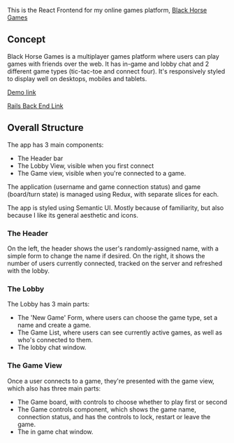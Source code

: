 This is the React Frontend for my online games platform, [Black Horse Games](https://black-horse-games.netlify.app/)

## Concept

Black Horse Games is a multiplayer games platform where users can play games with friends over the web. It has in-game and lobby chat and 2 different game types (tic-tac-toe and connect four). It's responsively styled to display well on desktops, mobiles and tablets.

[Demo link](https://www.youtube.com/watch?v=RVxXg_gi2ts&feature=youtu.be)

[Rails Back End Link](https://github.com/jsymondst/MOD05-Project-Backend)

## Overall Structure

The app has 3 main components:

-   The Header bar
-   The Lobby View, visible when you first connect
-   The Game view, visible when you're connected to a game.

The application (username and game connection status) and game (board/turn state) is managed using Redux, with separate slices for each.

The app is styled using Semantic UI. Mostly because of familiarity, but also because I like its general aesthetic and icons.

### The Header

On the left, the header shows the user's randomly-assigned name, with a simple form to change the name if desired. On the right, it shows the number of users currently connected, tracked on the server and refreshed with the lobby.

### The Lobby

The Lobby has 3 main parts:

-   The 'New Game' Form, where users can choose the game type, set a name and create a game.
-   The Game List, where users can see currently active games, as well as who's connected to them.
-   The lobby chat window.

### The Game View

Once a user connects to a game, they're presented with the game view, which also has three main parts:

-   The Game board, with controls to choose whether to play first or second
-   The Game controls component, which shows the game name, connection status, and has the controls to lock, restart or leave the game.
-   The in game chat window.
